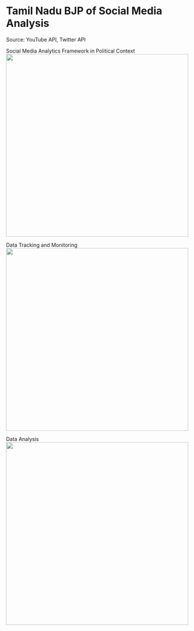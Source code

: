 <H1><br>Tamil Nadu BJP of Social Media Analysis</br></h1>
Source: YouTube API, Twitter API


Social Media Analytics Framework in Political Context  
<img src="https://user-images.githubusercontent.com/103558624/233795941-b12873f5-f56c-4ec9-983a-a9d4b92a4a83.png" width="500"/>

Data Tracking and Monitoring  
<img src="https://user-images.githubusercontent.com/103558624/233796197-b15edca3-e5ee-4655-b9ff-616d0fa22384.png" width="500"/>

Data Analysis  
<img src="https://user-images.githubusercontent.com/103558624/233796249-d7af5493-c678-49b3-b5ba-c2169a3962fd.png" width="500"/>

